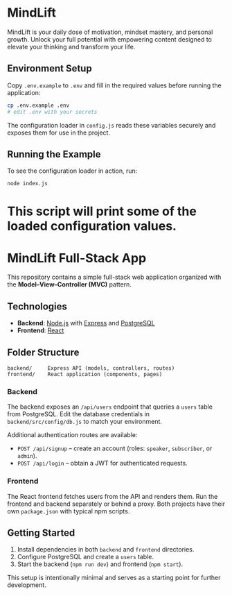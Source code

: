 # MindLift
MindLift is your daily dose of motivation, mindset mastery, and personal growth. Unlock your full potential with empowering content designed to elevate your thinking and transform your life.

## Environment Setup

Copy `.env.example` to `.env` and fill in the required values before running the application:

```bash
cp .env.example .env
# edit .env with your secrets
```

The configuration loader in `config.js` reads these variables securely and exposes them for use in the project.

## Running the Example

To see the configuration loader in action, run:

```bash
node index.js
```

This script will print some of the loaded configuration values.
=======
# MindLift Full-Stack App

This repository contains a simple full-stack web application organized with the **Model–View–Controller (MVC)** pattern.

## Technologies

- **Backend**: [Node.js](https://nodejs.org/) with [Express](https://expressjs.com/) and [PostgreSQL](https://www.postgresql.org/)
- **Frontend**: [React](https://react.dev/)

## Folder Structure

```
backend/     Express API (models, controllers, routes)
frontend/    React application (components, pages)
```

### Backend

The backend exposes an `/api/users` endpoint that queries a `users` table from PostgreSQL. Edit the database credentials in `backend/src/config/db.js` to match your environment.

Additional authentication routes are available:

- `POST /api/signup` – create an account (roles: `speaker`, `subscriber`, or `admin`).
- `POST /api/login` – obtain a JWT for authenticated requests.

### Frontend

The React frontend fetches users from the API and renders them. Run the frontend and backend separately or behind a proxy. Both projects have their own `package.json` with typical npm scripts.

## Getting Started

1. Install dependencies in both `backend` and `frontend` directories.
2. Configure PostgreSQL and create a `users` table.
3. Start the backend (`npm run dev`) and frontend (`npm start`).

This setup is intentionally minimal and serves as a starting point for further development.

